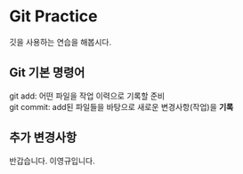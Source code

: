 # Git Practice

깃을 사용하는 연습을 해봅시다.

## Git 기본 명령어

git add: 어떤 파일을 작업 이력으로 기록할 준비  
git commit: add된 파일들을 바탕으로 새로운 변경사항(작업)을 **기록**

## 추가 변경사항

반갑습니다. 이영규입니다. 